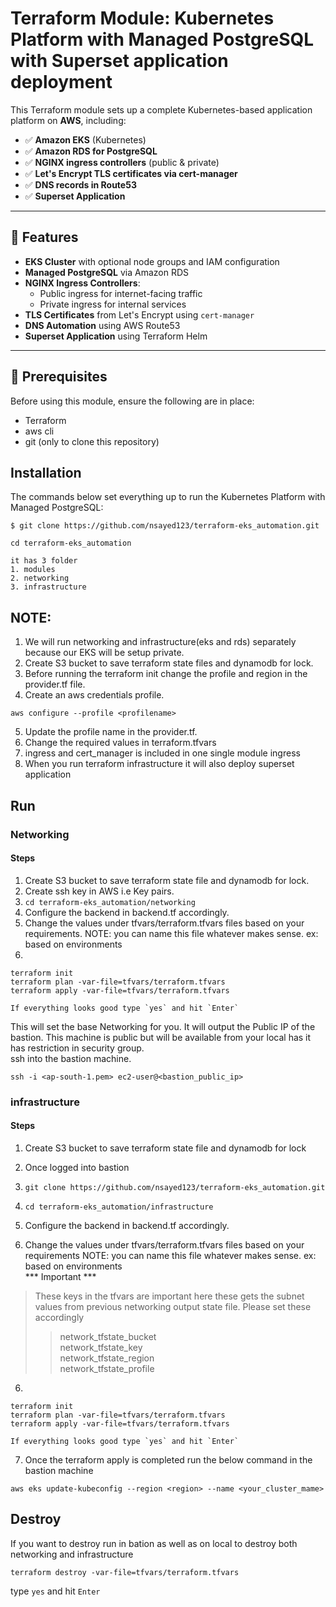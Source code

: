 # Terraform Module: Kubernetes Platform with Managed PostgreSQL with Superset application deployment

This Terraform module sets up a complete Kubernetes-based application platform on **AWS**, including:

- ✅ **Amazon EKS** (Kubernetes)
- ✅ **Amazon RDS for PostgreSQL**
- ✅ **NGINX ingress controllers** (public & private)
- ✅ **Let's Encrypt TLS certificates via cert-manager**
- ✅ **DNS records in Route53**
- ✅ **Superset Application**

---

## 🚀 Features

- **EKS Cluster** with optional node groups and IAM configuration
- **Managed PostgreSQL** via Amazon RDS
- **NGINX Ingress Controllers**:
  - Public ingress for internet-facing traffic
  - Private ingress for internal services
- **TLS Certificates** from Let's Encrypt using `cert-manager`
- **DNS Automation** using AWS Route53
- **Superset Application** using Terraform Helm

---

## 🧱 Prerequisites

Before using this module, ensure the following are in place:
- Terraform
- aws cli
- git (only to clone this repository)

## Installation

The commands below set everything up to run the Kubernetes Platform with Managed PostgreSQL:
```
$ git clone https://github.com/nsayed123/terraform-eks_automation.git

cd terraform-eks_automation

it has 3 folder
1. modules
2. networking
3. infrastructure

```

## NOTE:
1. We will run networking and infrastructure(eks and rds) separately because our EKS will be setup private.
2. Create S3 bucket to save terraform state files and dynamodb for lock.
3. Before running the terraform init change the profile and region in the provider.tf file.
4. Create an aws credentials profile.
```
aws configure --profile <profilename>
```
5. Update the profile name in the provider.tf.
6. Change the required values in terraform.tfvars
7. ingress and cert_manager is included in one single module ingress
8. When you run terraform infrastructure  it will also deploy superset application


## Run
### Networking
#### Steps
1. Create S3 bucket to save terraform state file and dynamodb for lock.
2. Create ssh key in AWS i.e Key pairs.
3. ``` cd terraform-eks_automation/networking ```
4. Configure the backend in backend.tf accordingly.
5. Change the values under tfvars/terraform.tfvars files based on your requirements.
    NOTE: you can name this file whatever makes sense. ex: based on environments
6. 
```
terraform init
terraform plan -var-file=tfvars/terraform.tfvars
terraform apply -var-file=tfvars/terraform.tfvars

If everything looks good type `yes` and hit `Enter` 
```
This will set the base Networking for you. It will output the Public IP of the bastion. This machine is public but will be available from your local has it has restriction in security group. <br />
ssh into the bastion machine.

```
ssh -i <ap-south-1.pem> ec2-user@<bastion_public_ip>
```

### infrastructure
#### Steps
1. Create S3 bucket to save terraform state file and dynamodb for lock
2. Once logged into bastion
3. ``` git clone https://github.com/nsayed123/terraform-eks_automation.git ```
4. ``` cd terraform-eks_automation/infrastructure ```
5. Configure the backend in backend.tf accordingly.

5. Change the values under tfvars/terraform.tfvars files based on your requirements
    NOTE: you can name this file whatever makes sense. ex: based on environments <br />
*** Important ***
> These keys in the tfvars are important here these gets the subnet values from previous networking output state file. Please set these accordingly
>> network_tfstate_bucket <br />
>> network_tfstate_key <br />
>> network_tfstate_region <br />
>> network_tfstate_profile <br />
6. 
```
terraform init
terraform plan -var-file=tfvars/terraform.tfvars
terraform apply -var-file=tfvars/terraform.tfvars

If everything looks good type `yes` and hit `Enter` 
```
7. Once the terraform apply is completed run the below command in the bastion machine
```
aws eks update-kubeconfig --region <region> --name <your_cluster_mame>
```
## Destroy
If you want to destroy run in bation as well as on local to destroy both networking and infrastructure
```
terraform destroy -var-file=tfvars/terraform.tfvars
```
type `yes` and hit `Enter` 


